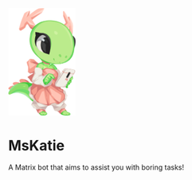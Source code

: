 <img src="assets/katie-phone.png" width="135"/>

# MsKatie
A Matrix bot that aims to assist you with boring tasks! 
